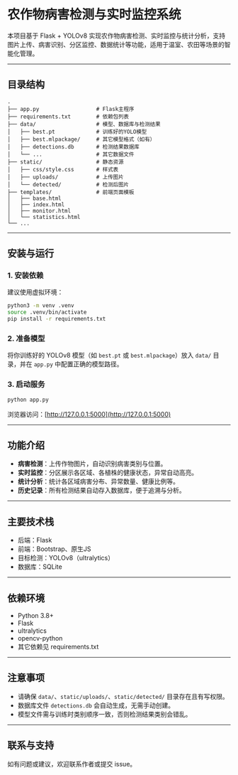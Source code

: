 # 农作物病害检测与实时监控系统

本项目基于 Flask + YOLOv8 实现农作物病害检测、实时监控与统计分析，支持图片上传、病害识别、分区监控、数据统计等功能，适用于温室、农田等场景的智能化管理。

---

## 目录结构

```
.
├── app.py                  # Flask主程序
├── requirements.txt        # 依赖包列表
├── data/                   # 模型、数据库与检测结果
│   ├── best.pt             # 训练好的YOLO模型
│   ├── best.mlpackage/     # 其它模型格式（如有）
│   ├── detections.db       # 检测结果数据库
│   └── ...                 # 其它数据文件
├── static/                 # 静态资源
│   ├── css/style.css       # 样式表
│   ├── uploads/            # 上传图片
│   └── detected/           # 检测后图片
├── templates/              # 前端页面模板
│   ├── base.html
│   ├── index.html
│   ├── monitor.html
│   └── statistics.html
└── ...
```

---

## 安装与运行

### 1. 安装依赖

建议使用虚拟环境：

```bash
python3 -m venv .venv
source .venv/bin/activate
pip install -r requirements.txt
```

### 2. 准备模型

将你训练好的 YOLOv8 模型（如 `best.pt` 或 `best.mlpackage`）放入 `data/` 目录，并在 `app.py` 中配置正确的模型路径。

### 3. 启动服务

```bash
python app.py
```

浏览器访问：[http://127.0.0.1:5000](http://127.0.0.1:5000)

---

## 功能介绍

- **病害检测**：上传作物图片，自动识别病害类别与位置。
- **实时监控**：分区展示各区域、各植株的健康状态，异常自动高亮。
- **统计分析**：统计各区域病害分布、异常数量、健康比例等。
- **历史记录**：所有检测结果自动存入数据库，便于追溯与分析。

---

## 主要技术栈

- 后端：Flask
- 前端：Bootstrap、原生JS
- 目标检测：YOLOv8（ultralytics）
- 数据库：SQLite

---

## 依赖环境

- Python 3.8+
- Flask
- ultralytics
- opencv-python
- 其它依赖见 requirements.txt

---

## 注意事项

- 请确保 `data/`、`static/uploads/`、`static/detected/` 目录存在且有写权限。
- 数据库文件 `detections.db` 会自动生成，无需手动创建。
- 模型文件需与训练时类别顺序一致，否则检测结果类别会错乱。

---

## 联系与支持

如有问题或建议，欢迎联系作者或提交 issue。 